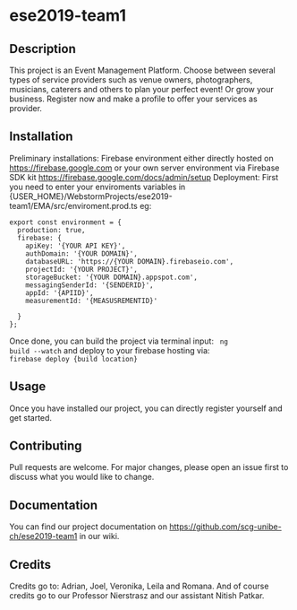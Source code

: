 # ese2019-team1

## Description
This project is an Event Management Platform. Choose between several types of service providers such as venue owners, photographers, musicians, caterers and others to plan your perfect event! Or grow your business. Register now and make a profile to offer your services as provider.

## Installation
Preliminary installations:
  Firebase environment either directly hosted on https://firebase.google.com
  or your own server environment via Firebase SDK kit https://firebase.google.com/docs/admin/setup
Deployment:
  First you need to enter your enviroments variables in {USER_HOME}/WebstormProjects/ese2019-team1/EMA/src/enviroment.prod.ts
  eg: 
  <pre><code>export const environment = {
  production: true,
  firebase: {
    apiKey: '{YOUR API KEY}',
    authDomain: '{YOUR DOMAIN}',
    databaseURL: 'https://{YOUR DOMAIN}.firebaseio.com',
    projectId: '{YOUR PROJECT}',
    storageBucket: '{YOUR DOMAIN}.appspot.com',
    messagingSenderId: '{SENDERID}',
    appId: '{APIID}',
    measurementId: '{MEASUSREMENTID}'

  }
};</code></pre>
  
   Once done, you can build the project via terminal input:
   <code> ng build --watch</code>
   and deploy to your firebase hosting via:
   <code> firebase deploy {build location}</code>

## Usage
Once you have installed our project, you can directly register yourself and get started.

## Contributing
Pull requests are welcome. For major changes, please open an issue first to discuss what you would like to change.

## Documentation
You can find our project documentation on https://github.com/scg-unibe-ch/ese2019-team1 in our wiki.

## Credits
Credits go to: Adrian, Joel, Veronika, Leila and Romana.
And of course credits go to our Professor Nierstrasz and our assistant Nitish Patkar.
